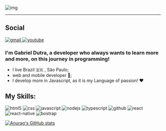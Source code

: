 ![img](https://user-images.githubusercontent.com/69097449/142742141-80ad2224-e7a8-469e-a37b-494f4de7fc6b.png)

<hr>

## Social

<a href="mailto:gabrieldutraamarante@gmail.com">
  <img src="https://img.shields.io/badge/gabrieldutraamarante@gmail.com-1A3953?style=for-the-badge&logo=gmail&logoColor=white" alt="gmail"/>
</a>
<a href="https://www.youtube.com/lutriz">
  <img src="https://img.shields.io/badge/Lutriz-1A3953?style=for-the-badge&logo=youtube&logoColor=white" alt="youtube"/>
</a>

### I'm Gabriel Dutra, a developer who always wants to learn more and more, on this journey in programming!

* I live Brazil 🇧🇷 , São Paulo;
* web and mobile developer 📱;
* I develop more in Javascript, as it is my Language of passion! ❤️

## My Skills:

![html5](https://img.shields.io/badge/HTML5-1A3953?style=for-the-badge&logo=html5&logoColor=white)
![css](https://img.shields.io/badge/CSS3-1A3953?style=for-the-badge&logo=css3&logoColor=white)
![javascript](https://img.shields.io/badge/JavaScript-1A3953?style=for-the-badge&logo=javascript&logoColor=white)
![nodejs](https://img.shields.io/badge/Node.js-1A3953?style=for-the-badge&logo=node.js&logoColor=white)
![typescript](https://img.shields.io/badge/TypeScript-1A3953?style=for-the-badge&logo=typescript&logoColor=white)
![github](https://img.shields.io/badge/GitHub-1A3953?style=for-the-badge&logo=github&logoColor=white)
![react](https://img.shields.io/badge/React-1A3953?style=for-the-badge&logo=react&logoColor=white)
![react-native](https://img.shields.io/badge/React_Native-1A3953?style=for-the-badge&logo=react&logoColor=white)
![bostrap](https://img.shields.io/badge/Bootstrap-1A3953?style=for-the-badge&logo=bootstrap&logoColor=white)

[![Anurag's GitHub stats](https://github-readme-stats.vercel.app/api?username=DutraGames&show_icons=true&theme=tokyonight)](https://github.com/DutraGames/github-readme-stats)
